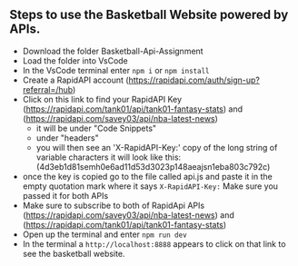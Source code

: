 ## Steps to use the Basketball Website powered by APIs.

- Download the folder Basketball-Api-Assignment
- Load the folder into VsCode 
- In the VsCode terminal  enter  ``` npm i ``` or ``` npm install ```
- Create a RapidAPI account (https://rapidapi.com/auth/sign-up?referral=/hub)
- Click on this link to find your RapidAPI Key (https://rapidapi.com/tank01/api/tank01-fantasy-stats) and (https://rapidapi.com/savey03/api/nba-latest-news)
    - it will be under "Code Snippets"
    - under "headers"
    - you will then see an 'X-RapidAPI-Key:' copy of the long string of variable characters it will look like this: (4d3eb1d81semh0e6ad11d53d3023p148aeajsn1eba803c792c)
- once the key is copied go to the file called api.js and paste it in the empty quotation mark where it says ``` X-RapidAPI-Key: ``` Make sure you passed it for both APIs
- Make sure to subscribe to both of RapidApi APIs (https://rapidapi.com/savey03/api/nba-latest-news) and (https://rapidapi.com/tank01/api/tank01-fantasy-stats)
- Open up the terminal and enter ``` npm run dev ```
- In the terminal a ```http://localhost:8888``` appears to click on that link to see the basketball website.
